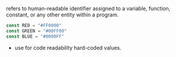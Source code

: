refers to human-readable identifier assigned to a variable, function, constant, or any other entity within a program.
```javascript
const RED = "#FF0000"
const GREEN = "#00FF00"
const BLUE = "#0000FF"
```
- use for code readability hard-coded values.